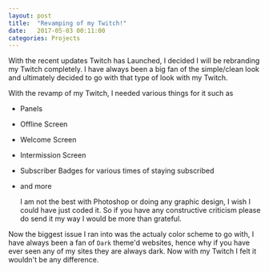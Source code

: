 ```yaml
---
layout: post
title:  "Revamping of my Twitch!"
date:   2017-05-03 00:11:00
categories: Projects
---
```


With the recent updates Twitch has Launched, I decided I will be rebranding my Twitch completely. I have always been a big fan of the simple/clean look and ultimately decided to go with that type of look with my Twitch. 

With the revamp of my Twitch, I needed various things for it such as 

- Panels 
- Offline Screen
- Welcome Screen
- Intermission Screen 
- Subscriber Badges for various times of staying subscribed 
- and more

    I am not the best with Photoshop or doing any graphic design, I wish I could have just coded it. So if you have any constructive criticism please do send it my way I would be more than grateful. 

Now the biggest issue I ran into was the actualy color scheme to go with, I have always been a fan of `Dark` theme'd websites, hence why if you have ever seen any of my sites they are always dark. Now with my Twitch I felt it wouldn't be any difference. 
